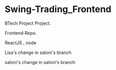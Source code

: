 # Swing-Trading_Frontend

BTech Project Project. 

Frontend Repo.

ReactJS , node

Lisa's change in saloni's branch

saloni's change in saloni's branch